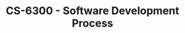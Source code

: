 ---
layout: course
title: CS-6300 - Software Development Process
aliases: SDP
course_id: CS-6300
permalink: /CS-6300/
avg_difficulty: 2.30
avg_rating: 3.60
avg_workload: 9.06
type: course_page
---